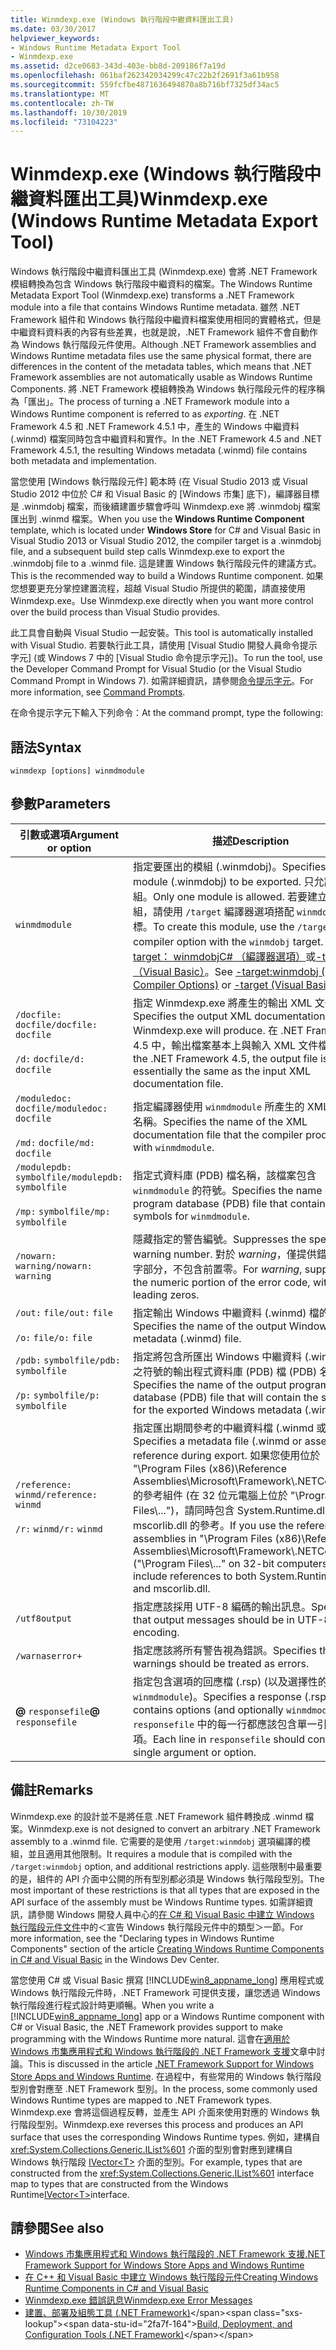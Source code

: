 ```yaml
---
title: Winmdexp.exe (Windows 執行階段中繼資料匯出工具)
ms.date: 03/30/2017
helpviewer_keywords:
- Windows Runtime Metadata Export Tool
- Winmdexp.exe
ms.assetid: d2ce0683-343d-403e-bb8d-209186f7a19d
ms.openlocfilehash: 061baf262342034299c47c22b2f2691f3a61b958
ms.sourcegitcommit: 559fcfbe4871636494870a8b716bf7325df34ac5
ms.translationtype: MT
ms.contentlocale: zh-TW
ms.lasthandoff: 10/30/2019
ms.locfileid: "73104223"
---
```

# <a name="winmdexpexe-windows-runtime-metadata-export-tool"></a><span data-ttu-id="2fa7f-102">Winmdexp.exe (Windows 執行階段中繼資料匯出工具)</span><span class="sxs-lookup"><span data-stu-id="2fa7f-102">Winmdexp.exe (Windows Runtime Metadata Export Tool)</span></span>
<span data-ttu-id="2fa7f-103">Windows 執行階段中繼資料匯出工具 (Winmdexp.exe) 會將 .NET Framework 模組轉換為包含 Windows 執行階段中繼資料的檔案。</span><span class="sxs-lookup"><span data-stu-id="2fa7f-103">The Windows Runtime Metadata Export Tool (Winmdexp.exe) transforms a .NET Framework module into a file that contains Windows Runtime metadata.</span></span> <span data-ttu-id="2fa7f-104">雖然 .NET Framework 組件和 Windows 執行階段中繼資料檔案使用相同的實體格式，但是中繼資料資料表的內容有些差異，也就是說，.NET Framework 組件不會自動作為 Windows 執行階段元件使用。</span><span class="sxs-lookup"><span data-stu-id="2fa7f-104">Although .NET Framework assemblies and Windows Runtime metadata files use the same physical format, there are differences in the content of the metadata tables, which means that .NET Framework assemblies are not automatically usable as Windows Runtime Components.</span></span> <span data-ttu-id="2fa7f-105">將 .NET Framework 模組轉換為 Windows 執行階段元件的程序稱為「匯出」。</span><span class="sxs-lookup"><span data-stu-id="2fa7f-105">The process of turning a .NET Framework module into a Windows Runtime component is referred to as *exporting*.</span></span> <span data-ttu-id="2fa7f-106">在 .NET Framework 4.5 和 .NET Framework 4.5.1 中，產生的 Windows 中繼資料 (.winmd) 檔案同時包含中繼資料和實作。</span><span class="sxs-lookup"><span data-stu-id="2fa7f-106">In the .NET Framework 4.5 and .NET Framework 4.5.1, the resulting Windows metadata (.winmd) file contains both metadata and implementation.</span></span>  
  
 <span data-ttu-id="2fa7f-107">當您使用 [Windows 執行階段元件] 範本時 (在 Visual Studio 2013 或 Visual Studio 2012 中位於 C# 和 Visual Basic 的 [Windows 市集] 底下)，編譯器目標是 .winmdobj 檔案，而後續建置步驟會呼叫 Winmdexp.exe 將 .winmdobj 檔案匯出到 .winmd 檔案。</span><span class="sxs-lookup"><span data-stu-id="2fa7f-107">When you use the **Windows Runtime Component** template, which is located under **Windows Store** for C# and Visual Basic in Visual Studio 2013 or Visual Studio 2012, the compiler target is a .winmdobj file, and a subsequent build step calls Winmdexp.exe to export the .winmdobj file to a .winmd file.</span></span> <span data-ttu-id="2fa7f-108">這是建置 Windows 執行階段元件的建議方式。</span><span class="sxs-lookup"><span data-stu-id="2fa7f-108">This is the recommended way to build a Windows Runtime component.</span></span> <span data-ttu-id="2fa7f-109">如果您想要更充分掌控建置流程，超越 Visual Studio 所提供的範圍，請直接使用 Winmdexp.exe。</span><span class="sxs-lookup"><span data-stu-id="2fa7f-109">Use Winmdexp.exe directly when you want more control over the build process than Visual Studio provides.</span></span>  
  
 <span data-ttu-id="2fa7f-110">此工具會自動與 Visual Studio 一起安裝。</span><span class="sxs-lookup"><span data-stu-id="2fa7f-110">This tool is automatically installed with Visual Studio.</span></span> <span data-ttu-id="2fa7f-111">若要執行此工具，請使用 [Visual Studio 開發人員命令提示字元] (或 Windows 7 中的 [Visual Studio 命令提示字元])。</span><span class="sxs-lookup"><span data-stu-id="2fa7f-111">To run the tool, use the Developer Command Prompt for Visual Studio (or the Visual Studio Command Prompt in Windows 7).</span></span> <span data-ttu-id="2fa7f-112">如需詳細資訊，請參閱[命令提示字元](developer-command-prompt-for-vs.md)。</span><span class="sxs-lookup"><span data-stu-id="2fa7f-112">For more information, see [Command Prompts](developer-command-prompt-for-vs.md).</span></span>  
  
 <span data-ttu-id="2fa7f-113">在命令提示字元下輸入下列命令：</span><span class="sxs-lookup"><span data-stu-id="2fa7f-113">At the command prompt, type the following:</span></span>  
  
## <a name="syntax"></a><span data-ttu-id="2fa7f-114">語法</span><span class="sxs-lookup"><span data-stu-id="2fa7f-114">Syntax</span></span>  
  
```console  
winmdexp [options] winmdmodule  
```  
  
## <a name="parameters"></a><span data-ttu-id="2fa7f-115">參數</span><span class="sxs-lookup"><span data-stu-id="2fa7f-115">Parameters</span></span>  
  
|<span data-ttu-id="2fa7f-116">引數或選項</span><span class="sxs-lookup"><span data-stu-id="2fa7f-116">Argument or option</span></span>|<span data-ttu-id="2fa7f-117">描述</span><span class="sxs-lookup"><span data-stu-id="2fa7f-117">Description</span></span>|  
|------------------------|-----------------|  
|`winmdmodule`|<span data-ttu-id="2fa7f-118">指定要匯出的模組 (.winmdobj)。</span><span class="sxs-lookup"><span data-stu-id="2fa7f-118">Specifies the module (.winmdobj) to be exported.</span></span> <span data-ttu-id="2fa7f-119">只允許一個模組。</span><span class="sxs-lookup"><span data-stu-id="2fa7f-119">Only one module is allowed.</span></span> <span data-ttu-id="2fa7f-120">若要建立這個模組，請使用 `/target` 編譯器選項搭配 `winmdobj` 目標。</span><span class="sxs-lookup"><span data-stu-id="2fa7f-120">To create this module, use the `/target` compiler option with the `winmdobj` target.</span></span> <span data-ttu-id="2fa7f-121">請參閱[-target： winmdobjC# （編譯器選項）](../../csharp/language-reference/compiler-options/target-winmdobj-compiler-option.md)或[-target （Visual Basic）](../../visual-basic/reference/command-line-compiler/target.md)。</span><span class="sxs-lookup"><span data-stu-id="2fa7f-121">See [-target:winmdobj (C# Compiler Options)](../../csharp/language-reference/compiler-options/target-winmdobj-compiler-option.md) or [-target (Visual Basic)](../../visual-basic/reference/command-line-compiler/target.md).</span></span>|  
|<span data-ttu-id="2fa7f-122">`/docfile:` `docfile`</span><span class="sxs-lookup"><span data-stu-id="2fa7f-122">`/docfile:` `docfile`</span></span><br /><br /> <span data-ttu-id="2fa7f-123">`/d:` `docfile`</span><span class="sxs-lookup"><span data-stu-id="2fa7f-123">`/d:` `docfile`</span></span>|<span data-ttu-id="2fa7f-124">指定 Winmdexp.exe 將產生的輸出 XML 文件檔。</span><span class="sxs-lookup"><span data-stu-id="2fa7f-124">Specifies the output XML documentation file that Winmdexp.exe will produce.</span></span> <span data-ttu-id="2fa7f-125">在 .NET Framework 4.5 中，輸出檔案基本上與輸入 XML 文件檔相同。</span><span class="sxs-lookup"><span data-stu-id="2fa7f-125">In the .NET Framework 4.5, the output file is essentially the same as the input XML documentation file.</span></span>|  
|<span data-ttu-id="2fa7f-126">`/moduledoc:` `docfile`</span><span class="sxs-lookup"><span data-stu-id="2fa7f-126">`/moduledoc:` `docfile`</span></span><br /><br /> <span data-ttu-id="2fa7f-127">`/md:` `docfile`</span><span class="sxs-lookup"><span data-stu-id="2fa7f-127">`/md:` `docfile`</span></span>|<span data-ttu-id="2fa7f-128">指定編譯器使用 `winmdmodule` 所產生的 XML 文件檔名稱。</span><span class="sxs-lookup"><span data-stu-id="2fa7f-128">Specifies the name of the XML documentation file that the compiler produced with `winmdmodule`.</span></span>|  
|<span data-ttu-id="2fa7f-129">`/modulepdb:` `symbolfile`</span><span class="sxs-lookup"><span data-stu-id="2fa7f-129">`/modulepdb:` `symbolfile`</span></span><br /><br /> <span data-ttu-id="2fa7f-130">`/mp:` `symbolfile`</span><span class="sxs-lookup"><span data-stu-id="2fa7f-130">`/mp:` `symbolfile`</span></span>|<span data-ttu-id="2fa7f-131">指定式資料庫 (PDB) 檔名稱，該檔案包含 `winmdmodule` 的符號。</span><span class="sxs-lookup"><span data-stu-id="2fa7f-131">Specifies the name of the program database (PDB) file that contains symbols for `winmdmodule`.</span></span>|  
|<span data-ttu-id="2fa7f-132">`/nowarn:` `warning`</span><span class="sxs-lookup"><span data-stu-id="2fa7f-132">`/nowarn:` `warning`</span></span>|<span data-ttu-id="2fa7f-133">隱藏指定的警告編號。</span><span class="sxs-lookup"><span data-stu-id="2fa7f-133">Suppresses the specified warning number.</span></span> <span data-ttu-id="2fa7f-134">對於 *warning*，僅提供錯誤碼的數字部分，不包含前置零。</span><span class="sxs-lookup"><span data-stu-id="2fa7f-134">For *warning*, supply only the numeric portion of the error code, without leading zeros.</span></span>|  
|<span data-ttu-id="2fa7f-135">`/out:` `file`</span><span class="sxs-lookup"><span data-stu-id="2fa7f-135">`/out:` `file`</span></span><br /><br /> <span data-ttu-id="2fa7f-136">`/o:` `file`</span><span class="sxs-lookup"><span data-stu-id="2fa7f-136">`/o:` `file`</span></span>|<span data-ttu-id="2fa7f-137">指定輸出 Windows 中繼資料 (.winmd) 檔的名稱。</span><span class="sxs-lookup"><span data-stu-id="2fa7f-137">Specifies the name of the output Windows metadata (.winmd) file.</span></span>|  
|<span data-ttu-id="2fa7f-138">`/pdb:` `symbolfile`</span><span class="sxs-lookup"><span data-stu-id="2fa7f-138">`/pdb:` `symbolfile`</span></span><br /><br /> <span data-ttu-id="2fa7f-139">`/p:` `symbolfile`</span><span class="sxs-lookup"><span data-stu-id="2fa7f-139">`/p:` `symbolfile`</span></span>|<span data-ttu-id="2fa7f-140">指定將包含所匯出 Windows 中繼資料 (.winmd) 檔之符號的輸出程式資料庫 (PDB) 檔 (PDB) 名稱。</span><span class="sxs-lookup"><span data-stu-id="2fa7f-140">Specifies the name of the output program database (PDB) file that will contain the symbols for the exported Windows metadata (.winmd) file.</span></span>|  
|<span data-ttu-id="2fa7f-141">`/reference:` `winmd`</span><span class="sxs-lookup"><span data-stu-id="2fa7f-141">`/reference:` `winmd`</span></span><br /><br /> <span data-ttu-id="2fa7f-142">`/r:` `winmd`</span><span class="sxs-lookup"><span data-stu-id="2fa7f-142">`/r:` `winmd`</span></span>|<span data-ttu-id="2fa7f-143">指定匯出期間參考的中繼資料檔 (.winmd 或組件)。</span><span class="sxs-lookup"><span data-stu-id="2fa7f-143">Specifies a metadata file (.winmd or assembly) to reference during export.</span></span> <span data-ttu-id="2fa7f-144">如果您使用位於 "\Program Files (x86)\Reference Assemblies\Microsoft\Framework\\.NETCore\v4.5" 的參考組件 (在 32 位元電腦上位於 "\Program Files\\...")，請同時包含 System.Runtime.dll 和 mscorlib.dll 的參考。</span><span class="sxs-lookup"><span data-stu-id="2fa7f-144">If you use the reference assemblies in "\Program Files (x86)\Reference Assemblies\Microsoft\Framework\\.NETCore\v4.5" ("\Program Files\\..." on 32-bit computers), include references to both System.Runtime.dll and mscorlib.dll.</span></span>|  
|`/utf8output`|<span data-ttu-id="2fa7f-145">指定應該採用 UTF-8 編碼的輸出訊息。</span><span class="sxs-lookup"><span data-stu-id="2fa7f-145">Specifies that output messages should be in UTF-8 encoding.</span></span>|  
|`/warnaserror+`|<span data-ttu-id="2fa7f-146">指定應該將所有警告視為錯誤。</span><span class="sxs-lookup"><span data-stu-id="2fa7f-146">Specifies that all warnings should be treated as errors.</span></span>|  
|<span data-ttu-id="2fa7f-147">**@** `responsefile`</span><span class="sxs-lookup"><span data-stu-id="2fa7f-147">**@** `responsefile`</span></span>|<span data-ttu-id="2fa7f-148">指定包含選項的回應檔 (.rsp) (以及選擇性的 `winmdmodule`)。</span><span class="sxs-lookup"><span data-stu-id="2fa7f-148">Specifies a response (.rsp) file that contains options (and optionally `winmdmodule`).</span></span> <span data-ttu-id="2fa7f-149">`responsefile` 中的每一行都應該包含單一引數或選項。</span><span class="sxs-lookup"><span data-stu-id="2fa7f-149">Each line in `responsefile` should contain a single argument or option.</span></span>|  
  
## <a name="remarks"></a><span data-ttu-id="2fa7f-150">備註</span><span class="sxs-lookup"><span data-stu-id="2fa7f-150">Remarks</span></span>  
 <span data-ttu-id="2fa7f-151">Winmdexp.exe 的設計並不是將任意 .NET Framework 組件轉換成 .winmd 檔案。</span><span class="sxs-lookup"><span data-stu-id="2fa7f-151">Winmdexp.exe is not designed to convert an arbitrary .NET Framework assembly to a .winmd file.</span></span> <span data-ttu-id="2fa7f-152">它需要的是使用 `/target:winmdobj` 選項編譯的模組，並且適用其他限制。</span><span class="sxs-lookup"><span data-stu-id="2fa7f-152">It requires a module that is compiled with the `/target:winmdobj` option, and additional restrictions apply.</span></span> <span data-ttu-id="2fa7f-153">這些限制中最重要的是，組件的 API 介面中公開的所有型別都必須是 Windows 執行階段型別。</span><span class="sxs-lookup"><span data-stu-id="2fa7f-153">The most important of these restrictions is that all types that are exposed in the API surface of the assembly must be Windows Runtime types.</span></span> <span data-ttu-id="2fa7f-154">如需詳細資訊，請參閱 Windows 開發人員中心的[在 C# 和 Visual Basic 中建立 Windows 執行階段元件文件](https://go.microsoft.com/fwlink/p/?LinkID=238313)中的＜宣告 Windows 執行階段元件中的類型＞一節。</span><span class="sxs-lookup"><span data-stu-id="2fa7f-154">For more information, see the "Declaring types in Windows Runtime Components" section of the article [Creating Windows Runtime Components in C# and Visual Basic](https://go.microsoft.com/fwlink/p/?LinkID=238313) in the Windows Dev Center.</span></span>  
  
 <span data-ttu-id="2fa7f-155">當您使用 C# 或 Visual Basic 撰寫 [!INCLUDE[win8_appname_long](../../../includes/win8-appname-long-md.md)] 應用程式或 Windows 執行階段元件時，.NET Framework 可提供支援，讓您透過 Windows 執行階段進行程式設計時更順暢。</span><span class="sxs-lookup"><span data-stu-id="2fa7f-155">When you write a [!INCLUDE[win8_appname_long](../../../includes/win8-appname-long-md.md)] app or a Windows Runtime component with C# or Visual Basic, the .NET Framework provides support to make programming with the Windows Runtime more natural.</span></span> <span data-ttu-id="2fa7f-156">這會在[適用於 Windows 市集應用程式和 Windows 執行階段的 .NET Framework 支援](../../standard/cross-platform/support-for-windows-store-apps-and-windows-runtime.md)文章中討論。</span><span class="sxs-lookup"><span data-stu-id="2fa7f-156">This is discussed in the article [.NET Framework Support for Windows Store Apps and Windows Runtime](../../standard/cross-platform/support-for-windows-store-apps-and-windows-runtime.md).</span></span> <span data-ttu-id="2fa7f-157">在過程中，有些常用的 Windows 執行階段型別會對應至 .NET Framework 型別。</span><span class="sxs-lookup"><span data-stu-id="2fa7f-157">In the process, some commonly used Windows Runtime types are mapped to .NET Framework types.</span></span> <span data-ttu-id="2fa7f-158">Winmdexp.exe 會將這個過程反轉，並產生 API 介面來使用對應的 Windows 執行階段型別。</span><span class="sxs-lookup"><span data-stu-id="2fa7f-158">Winmdexp.exe reverses this process and produces an API surface that uses the corresponding Windows Runtime types.</span></span> <span data-ttu-id="2fa7f-159">例如，建構自 <xref:System.Collections.Generic.IList%601> 介面的型別會對應到建構自 Windows 執行階段 [IVector\<T>](https://go.microsoft.com/fwlink/p/?LinkId=251132) 介面的型別。</span><span class="sxs-lookup"><span data-stu-id="2fa7f-159">For example, types that are constructed from the <xref:System.Collections.Generic.IList%601> interface map to types that are constructed from the Windows Runtime[IVector\<T>](https://go.microsoft.com/fwlink/p/?LinkId=251132)interface.</span></span>  
  
## <a name="see-also"></a><span data-ttu-id="2fa7f-160">請參閱</span><span class="sxs-lookup"><span data-stu-id="2fa7f-160">See also</span></span>

- [<span data-ttu-id="2fa7f-161">Windows 市集應用程式和 Windows 執行階段的 .NET Framework 支援</span><span class="sxs-lookup"><span data-stu-id="2fa7f-161">.NET Framework Support for Windows Store Apps and Windows Runtime</span></span>](../../standard/cross-platform/support-for-windows-store-apps-and-windows-runtime.md)
- [<span data-ttu-id="2fa7f-162">在 C++ 和 Visual Basic 中建立 Windows 執行階段元件</span><span class="sxs-lookup"><span data-stu-id="2fa7f-162">Creating Windows Runtime Components in C# and Visual Basic</span></span>](https://go.microsoft.com/fwlink/p/?LinkID=238313)
- [<span data-ttu-id="2fa7f-163">Winmdexp.exe 錯誤訊息</span><span class="sxs-lookup"><span data-stu-id="2fa7f-163">Winmdexp.exe Error Messages</span></span>](winmdexp-exe-error-messages.md)
- <span data-ttu-id="2fa7f-164">[建置、部署及組態工具 (.NET Framework)](https://docs.microsoft.com/previous-versions/dotnet/netframework-4.0/dd233108(v=vs.100))</span><span class="sxs-lookup"><span data-stu-id="2fa7f-164">[Build, Deployment, and Configuration Tools (.NET Framework)](https://docs.microsoft.com/previous-versions/dotnet/netframework-4.0/dd233108(v=vs.100))</span></span>
